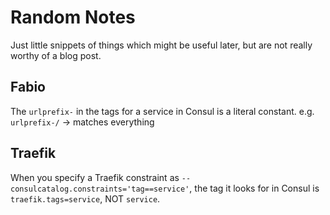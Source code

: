 # Random Notes

Just little snippets of things which might be useful later, but are not really worthy of a blog post.

## Fabio

The  `urlprefix-` in the tags for a service in Consul is a literal constant.
e.g. `urlprefix-/` -> matches everything


## Traefik

When you specify a Traefik constraint as `--consulcatalog.constraints='tag==service'`, the tag it looks for in Consul is `traefik.tags=service`, NOT `service`.
